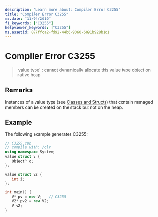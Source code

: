 ```yaml
---
description: "Learn more about: Compiler Error C3255"
title: "Compiler Error C3255"
ms.date: "11/04/2016"
f1_keywords: ["C3255"]
helpviewer_keywords: ["C3255"]
ms.assetid: 877ffca2-fd92-44b6-9060-6091b928b1c1
---
```

# Compiler Error C3255

> 'value type' : cannot dynamically allocate this value type object on native heap

## Remarks

Instances of a value type (see [Classes and Structs](../../extensions/classes-and-structs-cpp-component-extensions.md)) that contain managed members can be created on the stack but not on the heap.

## Example

The following example generates C3255:

```cpp
// C3255.cpp
// compile with: /clr
using namespace System;
value struct V {
   Object^ o;
};

value struct V2 {
   int i;
};

int main() {
   V* pv = new V;   // C3255
   V2* pv2 = new V2;
   V v2;
}
```
